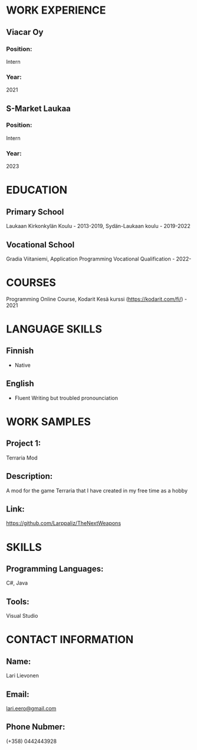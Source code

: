 # WORK EXPERIENCE
## Viacar Oy
### Position: 
Intern

### Year: 
2021

## S-Market Laukaa
### Position: 
Intern

### Year: 
2023

# EDUCATION
## Primary School

Laukaan Kirkonkylän Koulu - 2013-2019, Sydän-Laukaan koulu - 2019-2022

## Vocational School

Gradia Viitaniemi, Application Programming Vocational Qualification - 2022-

# COURSES

Programming Online Course, Kodarit Kesä kurssi (https://kodarit.com/fi/) - 2021

# LANGUAGE SKILLS
## Finnish 
- Native

## English 
- Fluent Writing but troubled pronounciation

# WORK SAMPLES
## Project 1: 
Terraria Mod

## Description: 
A mod for the game Terraria that I have created in my free time as a hobby

## Link:
https://github.com/Larppaliz/TheNextWeapons

# SKILLS
## Programming Languages: 
C#, Java

## Tools: 
Visual Studio

# CONTACT INFORMATION
## Name:
Lari Lievonen

## Email:
lari.eero@gmail.com

## Phone Nubmer:
(+358) 0442443928
